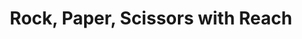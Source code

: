 ---
title: "Rock, Paper, Scissors with Reach"
description: "This tutorial covers the creation of a simple decentralized application, building a version of Rock, Paper, Scissors. With no prior experience with DApp&#x2F;blockchain development of any kind, this tutorial contains everything you need to know to build and test this application."
type: "tutorial"
category: "Smart Contract,Gaming"
difficulty: "Intermediate"
summary: "Build Rock, Paper Scissors game"
file_path: ""
image: "https://assets-global.website-files.com/5e39e095596498a8b9624af1/5ffca6e3e0d8ad9231cc2af6_Portfolio-course---final.png"
link: "Reach > Rock, Paper, Scissors!"
status: "open"
---